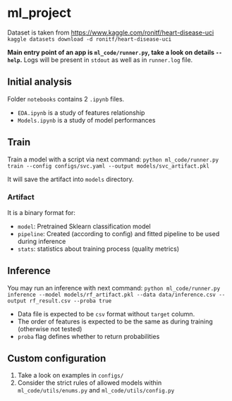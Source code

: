 ml_project
==============================

Dataset is taken from https://www.kaggle.com/ronitf/heart-disease-uci   
`kaggle datasets download -d ronitf/heart-disease-uci`  

**Main entry point of an app is `ml_code/runner.py`, take a look on details `--help`.**
Logs will be present in `stdout` as well as in `runner.log` file.  

## Initial analysis

Folder `notebooks` contains 2 `.ipynb` files.

- `EDA.ipynb` is a study of features relationship  
- `Models.ipynb` is a study of model performances  

## Train

Train a model with a script via next command:
`python ml_code/runner.py train --config configs/svc.yaml --output models/svc_artifact.pkl`  

It will save the artifact into `models` directory.  

### Artifact 

It is a binary format for:

- `model`: Pretrained Sklearn classification model  
- `pipeline`: Created (according to config) and fitted pipeline to be used during inference  
- `stats`: statistics about training process (quality metrics)  

## Inference

You may run an inference with next command:
`python ml_code/runner.py inference --model models/rf_artifact.pkl --data data/inference.csv --output rf_result.csv --proba true `

- Data file is expected to be `csv` format without `target` column.  
- The order of features is expected to be the same as during training (otherwise not tested)  
- `proba` flag defines whether to return probabilities


## Custom configuration

1) Take a look on examples in `configs/`  
2) Consider the strict rules of allowed models within `ml_code/utils/enums.py` and `ml_code/utils/config.py`  
